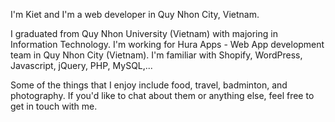 I'm Kiet and I'm a web developer in Quy Nhon City, Vietnam.

I graduated from Quy Nhon University (Vietnam) with majoring in Information Technology. I'm working for Hura Apps - Web App development team in Quy Nhon City (Vietnam). I'm familiar with Shopify, WordPress, Javascript, jQuery, PHP, MySQL,...

Some of the things that I enjoy include food, travel, badminton, and photography. If you'd like to chat about them or anything else, feel free to get in touch with me.

